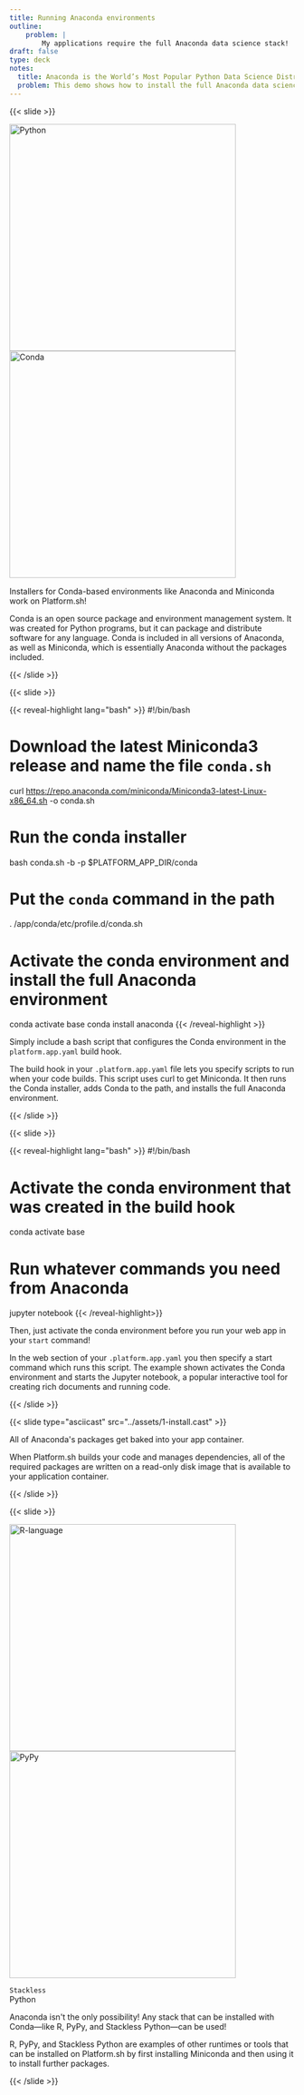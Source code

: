```yaml
---
title: Running Anaconda environments
outline:
    problem: |
        My applications require the full Anaconda data science stack!
draft: false
type: deck
notes:
  title: Anaconda is the World’s Most Popular Python Data Science Distribution.
  problem: This demo shows how to install the full Anaconda data science stack on Platform.sh.
---
```


{{< slide >}}

<div class="two-col-svg">
<div><img src="../assets/languages/python-logo-horizontal.svg" class="plain" width="400px" alt="Python" data-credit="https://www.python.org/community/logos/" /></div>
<div><img src="../assets/languages/conda-logo.svg" class="plain" width="400px" alt="Conda" data-credit="https://www.anaconda.com/media-kit/" style="padding-bottom:15px;" /></div>
</div>
<p style="margin-top: 0;">Installers for Conda-based environments like Anaconda and Miniconda work on Platform.sh!</p>
<aside class="notes">
  Conda is an open source package and environment management system.
  It was created for Python programs, but it can package and distribute software for any language.
  Conda is included in all versions of Anaconda, as well as Miniconda, which is essentially Anaconda
  without the packages included.
</aside>

{{< /slide >}}

{{< slide >}}

{{< reveal-highlight lang="bash" >}}
#!/bin/bash

# Download the latest Miniconda3 release and name the file `conda.sh`
curl https://repo.anaconda.com/miniconda/Miniconda3-latest-Linux-x86_64.sh -o conda.sh

# Run the conda installer
bash conda.sh -b -p $PLATFORM_APP_DIR/conda

# Put the `conda` command in the path
. /app/conda/etc/profile.d/conda.sh

# Activate the conda environment and install the full Anaconda environment
conda activate base
conda install anaconda
{{< /reveal-highlight >}}

<p>Simply include a bash script that configures the Conda environment in the <code>platform.app.yaml</code> build hook.</p>

<aside  class="notes">
  The build hook in your <code>.platform.app.yaml</code> file lets you specify scripts to run when your code builds.
  This script uses curl to get Miniconda. It then runs the Conda installer, adds Conda to the path,
  and installs the full Anaconda environment.
</aside>

{{< /slide >}}

{{< slide >}}

{{< reveal-highlight lang="bash" >}}
#!/bin/bash

# Activate the conda environment that was created in the build hook
conda activate base

# Run whatever commands you need from Anaconda
jupyter notebook
{{< /reveal-highlight>}}

<p>Then, just activate the conda environment before you run your web app in your <code>start</code> command!</p>

<aside class="notes">
  In the web section of your <code>.platform.app.yaml</code> you then specify a start command which runs this script.
  The example shown activates the Conda environment and starts the Jupyter notebook, a popular interactive
  tool for creating rich documents and running code.
</aside>

{{< /slide >}}

{{< slide type="asciicast" src="../assets/1-install.cast" >}}

All of Anaconda's packages get baked into
your app container.

<aside class="notes">
  When Platform.sh builds your code and manages dependencies, all of the required packages are written on a
  read-only disk image that is available to your application container.
</aside>

{{< /slide >}}

{{< slide >}}

<div class="two-col-svg">
<div><img src="../assets/languages/r-logo.svg" class="plain" width="400px" alt="R-language" data-credit="https://commons.wikimedia.org/wiki/File:R_logo.svg" /></div>
<div><img src="../assets/languages/pypy-logo.png" class="plain" width="400px" alt="PyPy" data-credit="https://commons.wikimedia.org/wiki/File:Pypy_logo.png" style="padding-bottom:15px;" /></div>
</div>
<div id="stackless-label"><div class="maintext"><code>Stackless</code></div><div class="subtext">Python</div></div>
<!--
<ul class="other-stacks">
  <li><img src="assets/languages/r-logo.svg" alt="R Language" class="plain" data-credit="https://commons.wikimedia.org/wiki/File:R_logo.svg" /></li>
  <li><img src="assets/languages/pypy-logo.png" alt="PyPy" class="plain" data-credit="https://commons.wikimedia.org/wiki/File:Pypy_logo.png" /></li>
  <li><div id="stackless-label"><div class="maintext"><code>Stackless</code></div><div class="subtext">Python</div></div></li>
</ul> -->

Anaconda isn't the only possibility! Any stack that can be installed with Conda—like R, PyPy, and Stackless Python—can be used!

<aside class="notes">
  R, PyPy, and Stackless Python are examples of other runtimes or tools that can be installed on Platform.sh by
  first installing Miniconda and then using it to install further packages.
</aside>

{{< /slide >}}
